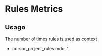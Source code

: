 # Rules Metrics

## Usage
The number of times rules is used as context

* cursor_project_rules.mdc: 1
